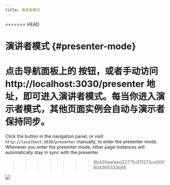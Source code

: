 ```yaml
---
title: 演讲者模式
---
```


<<<<<<< HEAD
# 演讲者模式 {#presenter-mode}

点击导航面板上的 <carbon-user-speaker class="inline-icon-btn"/> 按钮，或者手动访问 http://localhost:3030/presenter 地址，即可进入演讲者模式。每当你进入演示者模式，其他页面实例会自动与演示者保持同步。
=======
Click the <carbon-user-speaker class="inline-icon-btn"/> button in the navigation panel, or visit `http://localhost:3030/presenter` manually, to enter the presenter mode. Whenever you enter the presenter mode, other page instances will automatically stay in sync with the presenter.
>>>>>>> 8b430eefeed2277fc07f273ce000804365333b56

![](/screenshots/presenter-mode.png)
